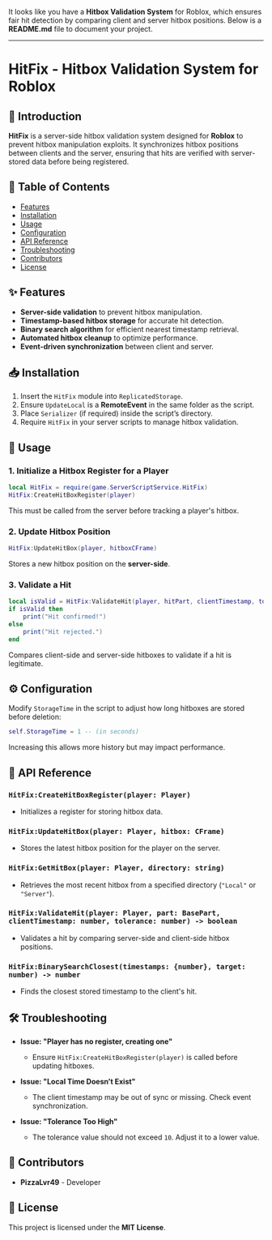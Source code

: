 It looks like you have a **Hitbox Validation System** for Roblox, which ensures fair hit detection by comparing client and server hitbox positions. Below is a **README.md** file to document your project.

---

# HitFix - Hitbox Validation System for Roblox

## 📌 Introduction
**HitFix** is a server-side hitbox validation system designed for **Roblox** to prevent hitbox manipulation exploits. It synchronizes hitbox positions between clients and the server, ensuring that hits are verified with server-stored data before being registered.

## 📖 Table of Contents
- [Features](#features)
- [Installation](#installation)
- [Usage](#usage)
- [Configuration](#configuration)
- [API Reference](#api-reference)
- [Troubleshooting](#troubleshooting)
- [Contributors](#contributors)
- [License](#license)

## ✨ Features
- **Server-side validation** to prevent hitbox manipulation.
- **Timestamp-based hitbox storage** for accurate hit detection.
- **Binary search algorithm** for efficient nearest timestamp retrieval.
- **Automated hitbox cleanup** to optimize performance.
- **Event-driven synchronization** between client and server.

## 📥 Installation
1. Insert the `HitFix` module into `ReplicatedStorage`.
2. Ensure `UpdateLocal` is a **RemoteEvent** in the same folder as the script.
3. Place `Serializer` (if required) inside the script’s directory.
4. Require `HitFix` in your server scripts to manage hitbox validation.

## 🚀 Usage
### 1. **Initialize a Hitbox Register for a Player**
```lua
local HitFix = require(game.ServerScriptService.HitFix)
HitFix:CreateHitBoxRegister(player)
```
This must be called from the server before tracking a player's hitbox.

### 2. **Update Hitbox Position**
```lua
HitFix:UpdateHitBox(player, hitboxCFrame)
```
Stores a new hitbox position on the **server-side**.

### 3. **Validate a Hit**
```lua
local isValid = HitFix:ValidateHit(player, hitPart, clientTimestamp, tolerance)
if isValid then
    print("Hit confirmed!")
else
    print("Hit rejected.")
end
```
Compares client-side and server-side hitboxes to validate if a hit is legitimate.

## ⚙️ Configuration
Modify `StorageTime` in the script to adjust how long hitboxes are stored before deletion:
```lua
self.StorageTime = 1 -- (in seconds)
```
Increasing this allows more history but may impact performance.

## 📌 API Reference
### `HitFix:CreateHitBoxRegister(player: Player)`
- Initializes a register for storing hitbox data.

### `HitFix:UpdateHitBox(player: Player, hitbox: CFrame)`
- Stores the latest hitbox position for the player on the server.

### `HitFix:GetHitBox(player: Player, directory: string)`
- Retrieves the most recent hitbox from a specified directory (`"Local"` or `"Server"`).

### `HitFix:ValidateHit(player: Player, part: BasePart, clientTimestamp: number, tolerance: number) -> boolean`
- Validates a hit by comparing server-side and client-side hitbox positions.

### `HitFix:BinarySearchClosest(timestamps: {number}, target: number) -> number`
- Finds the closest stored timestamp to the client's hit.

## 🛠️ Troubleshooting
- **Issue: "Player has no register, creating one"**
  - Ensure `HitFix:CreateHitBoxRegister(player)` is called before updating hitboxes.
  
- **Issue: "Local Time Doesn’t Exist"**
  - The client timestamp may be out of sync or missing. Check event synchronization.

- **Issue: "Tolerance Too High"**
  - The tolerance value should not exceed `10`. Adjust it to a lower value.

## 👥 Contributors
- **PizzaLvr49** - Developer

## 📜 License
This project is licensed under the **MIT License**.
